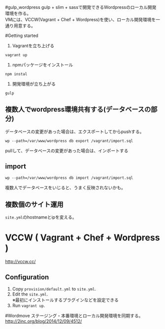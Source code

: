 #gulp_wordpress
gulp + slim + sassで開発できるWordpressのローカル開発環境を作る。  
VMには、VCCW(Vagrant + Chef + Wordpress)を使い、ローカル開発環境を一通り用意する。  

#Getting started
1. Vagrantを立ち上げる
```
vagrant up
```
1. npmパッケージをインストール
```
npm instal
```
1. 開発環境が立ち上がる
```
gulp
```

## 複数人でwordpress環境共有する(データベースの部分)
データベースの変更があった場合は、エクスポートしてからpushする。  
```
wp --path=/var/www/wordpress db export /vagrant/import.sql
```

pullして、データベースの変更があった場合は、インポートする
## import
```
wp --path=/var/www/wordpress db import /vagrant/import.sql
```
複数人でデータベースをいじると、うまく反映されないかも。  

## 複数個のサイト運用
`site.yml`のhostnameとipを変える。

# VCCW ( Vagrant + Chef + Wordpress )
<http://vccw.cc/>

## Configuration
1. Copy `provision/default.yml` to `site.yml`.
1. Edit the `site.yml`.  
※最初にインストールするプラグインなどを設定できる
1. Run `vagrant up`.

#Wordmove
ステージング・本番環境とローカル開発環境を同期する。  
<http://2inc.org/blog/2014/12/09/4512/>  
